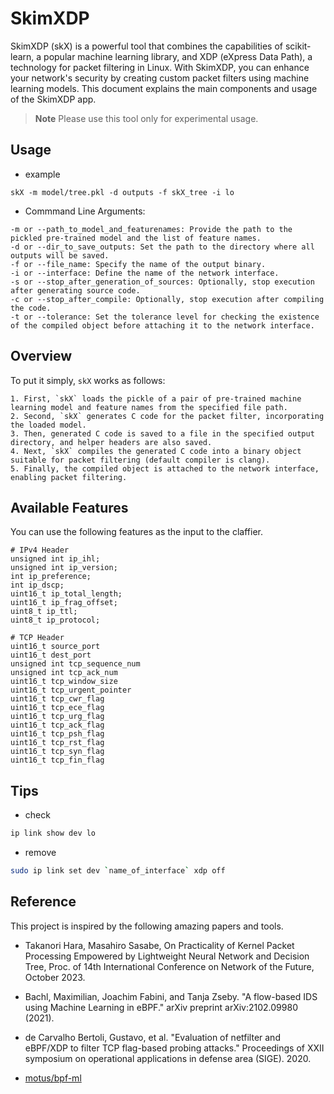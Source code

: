 # SkimXDP

SkimXDP (skX) is a powerful tool that combines the capabilities of scikit-learn, a popular machine learning library, and XDP (eXpress Data Path), a technology for packet filtering in Linux. With SkimXDP, you can enhance your network's security by creating custom packet filters using machine learning models. This document explains the main components and usage of the SkimXDP app.

> **Note**
> Please use this tool only for experimental usage.

## Usage

- example

```
skX -m model/tree.pkl -d outputs -f skX_tree -i lo
```

- Commmand Line Arguments:

```
-m or --path_to_model_and_featurenames: Provide the path to the pickled pre-trained model and the list of feature names.
-d or --dir_to_save_outputs: Set the path to the directory where all outputs will be saved.
-f or --file_name: Specify the name of the output binary.
-i or --interface: Define the name of the network interface.
-s or --stop_after_generation_of_sources: Optionally, stop execution after generating source code.
-c or --stop_after_compile: Optionally, stop execution after compiling the code.
-t or --tolerance: Set the tolerance level for checking the existence of the compiled object before attaching it to the network interface.
```

## Overview

To put it simply, `skX` works as follows:

```
1. First, `skX` loads the pickle of a pair of pre-trained machine learning model and feature names from the specified file path. 
2. Second, `skX` generates C code for the packet filter, incorporating the loaded model.
3. Then, generated C code is saved to a file in the specified output directory, and helper headers are also saved.
4. Next, `skX` compiles the generated C code into a binary object suitable for packet filtering (default compiler is clang).
5. Finally, the compiled object is attached to the network interface, enabling packet filtering.
```

## Available Features

You can use the following features as the input to the claffier.

```
# IPv4 Header
unsigned int ip_ihl;
unsigned int ip_version;
int ip_preference;
int ip_dscp;
uint16_t ip_total_length;
uint16_t ip_frag_offset;
uint8_t ip_ttl;
uint8_t ip_protocol;

# TCP Header
uint16_t source_port
uint16_t dest_port
unsigned int tcp_sequence_num
unsigned int tcp_ack_num
uint16_t tcp_window_size
uint16_t tcp_urgent_pointer
uint16_t tcp_cwr_flag
uint16_t tcp_ece_flag
uint16_t tcp_urg_flag
uint16_t tcp_ack_flag
uint16_t tcp_psh_flag
uint16_t tcp_rst_flag
uint16_t tcp_syn_flag
uint16_t tcp_fin_flag
```

## Tips

- check

```bash
ip link show dev lo
```

- remove

```bash
sudo ip link set dev `name_of_interface` xdp off
```

## Reference

This project is inspired by the following amazing papers and tools.

- Takanori Hara, Masahiro Sasabe, On Practicality of Kernel Packet Processing Empowered by Lightweight Neural Network and Decision Tree, Proc. of 14th International Conference on Network of the Future, October 2023.

- Bachl, Maximilian, Joachim Fabini, and Tanja Zseby. "A flow-based IDS using Machine Learning in eBPF." arXiv preprint arXiv:2102.09980 (2021).

- de Carvalho Bertoli, Gustavo, et al. "Evaluation of netfilter and eBPF/XDP to filter TCP flag-based probing attacks." Proceedings of XXII symposium on operational applications in defense area (SIGE). 2020.

- [motus/bpf-ml](https://github.com/motus/bpf-ml)
